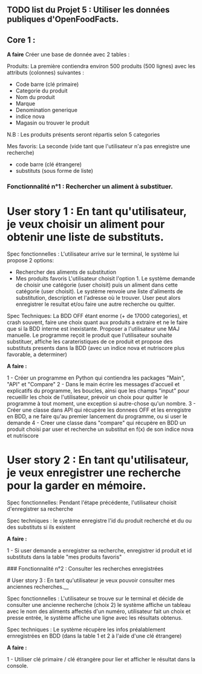 ## TODO list du Projet 5 : Utiliser les données publiques d'OpenFoodFacts.



## Core 1 : 
__A faire__
Créer une base de donnée avec 2 tables :

Produits:
La première contiendra environ 500 produits (500 lignes) avec les attributs (colonnes) suivantes :
- Code barre (clé primaire)
- Categorie du produit
- Nom du produit
- Marque
- Denomination generique
- indice nova
- Magasin ou trouver le produit

N.B : Les produits présents seront répartis selon 5 categories

Mes favoris:
La seconde (vide tant que l'utilisateur n'a pas enregistre une recherche)
- code barre (clé étrangere)
- substituts (sous forme de liste)


### Fonctionnalité n°1 : Rechercher un aliment à substituer.

# User story 1 : En tant qu'utilisateur, je veux choisir un aliment pour obtenir une liste de substituts.

Spec fonctionnelles : 
L'utilisateur arrive sur le terminal, le système lui propose 2 options: 
- Rechercher des aliments de substitution
- Mes produits favoris 
L'utilisateur choisit l'option 1.
Le système demande de choisir une catégorie (user choisit) puis un aliment dans cette catégorie (user choisit).
Le système renvoie une liste d'aliments de substitution, description et l'adresse où le trouver.
User peut alors enregistrer le resultat et/ou faire une autre recherche ou quitter.

Spec Techniques:
La BDD OFF étant enorme (+ de 17000 categories), et crash souvent, faire une choix quant aux produits a extraire et ne le faire
que si la BDD interne est inexistante. Proposer a l'utilisateur une MAJ manuelle.
Le programme reçoit le produit que l'utilisateur souhaite substituer, affiche les carateristiques de ce produit et propose
des substituts presents dans la BDD (avec un indice nova et nutriscore plus favorable, a determiner)

__A faire :__ 

1 - Créer un programme en Python qui contiendra les packages "Main", "API" et "Compare"
2 - Dans le main écrire les messages d'accueil et explicatifs du programme, les boucles, ainsi que les champs "input"
pour recueillir les choix de l'utilisateur, prévoir un choix pour quitter le programme à tout moment, 
une exception si autre-chose qu'un nombre.
3 - Créer une classe dans API qui récupère les donnees OFF et les enregistre en BDD, a ne faire qu'au premier lancement du programme, ou si user le demande
4 - Creer une classe dans "compare" qui récupère en BDD un produit choisi par user et recherche un substitut en f(x) de son indice nova et nutriscore


# User story 2 : En tant qu'utilisateur, je veux enregistrer une recherche pour la garder en mémoire.

Spec fonctionnelles:
Pendant l'étape précédente, l'utilisateur choisit d'enregistrer sa recherche

Spec techniques : le système enregistre l'id du produit recherché et du ou des substituts si ils existent

__A faire :__

1 - Si user demande a enregistrer sa recherche, enregistrer id produit et id substituts dans la table "mes produits favoris"




### Fonctionnalité n°2 : Consulter les recherches enregistrées

# User story 3 : En tant qu'utilisateur je veux pouvoir consulter mes anciennes recherches.__

Spec fonctionnelles : L'utilisateur se trouve sur le terminal et décide de consulter une ancienne recherche (choix 2)
le système affiche un tableau avec le nom des aliments affectés d'un numéro, utilisateur fait un choix et presse entrée, le système affiche une ligne avec les résultats obtenus.

Spec techniques : Le système récupère les infos préalablement ernregistrées en BDD (dans la table 1 et 2 à l'aide d'une clé étrangere)

__A faire :__

1 - Utiliser clé primaire / clé étrangère pour lier et afficher le résultat dans la console.